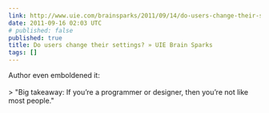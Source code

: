```yaml
---
link: http://www.uie.com/brainsparks/2011/09/14/do-users-change-their-settings/
date: 2011-09-16 02:03 UTC
# published: false
published: true
title: Do users change their settings? » UIE Brain Sparks
tags: []
---
```


Author even emboldened it:<br><br>> "Big takeaway: If you’re a programmer or designer, then you’re not like most people."
